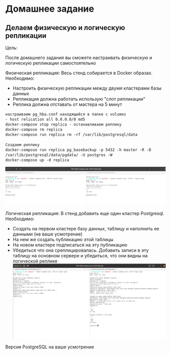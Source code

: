 # Домашнее задание
## Делаем физическую и логическую репликации
Цель:

После домашнего задания вы сможете настраивать физическую и логическую репликации самостоятельно

Физическая репликация: Весь стенд собирается в Docker образах. Необходимо:

- Настроить физическую репликации между двумя кластерами базы данных
- Репликация должна работать использую "слот репликации"
- Реплика должна отставать от мастера на 5 минут
```
настраиваем pg_hba.conf находящийся в папке с volumes
- host relication all 0.0.0.0/0 md5
docker-compose stop replica - останавливаем реплику
docker-compose rm replica
docker-compose run replica rm -rf /var/lib/postgresql/data

Создаем реплику
docker-compose run replica pg_basebackup -p 5432 -h master -R -D /var/lib/postgresql/data/pgdata/ -U postgres -W
docker-compose up -d replica
```
![screen replicas](https://github.com/barmank32/Otus_RDBMS/blob/master/homework_08/screen1.png)

Логическая репликация: В стенд добавить еще один кластер Postgresql. Необходимо:

- Создать на первом кластере базу данных, таблицу и наполнить ее данными (на ваше усмотрение)
- На нем же создать публикацию этой таблицы
- На новом кластере подписаться на эту публикацию
- Убедиться что она среплицировалась. Добавить записи в эту таблицу на основном сервере и убедиться, что они видны на логической реплике
![screen replicas](https://github.com/barmank32/Otus_RDBMS/blob/master/homework_08/screen2.png)

Версия PostgreSQL на ваше усмотрение
